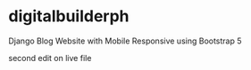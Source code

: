 # digitalbuilderph
Django Blog Website with Mobile Responsive using Bootstrap 5

second edit on live file
